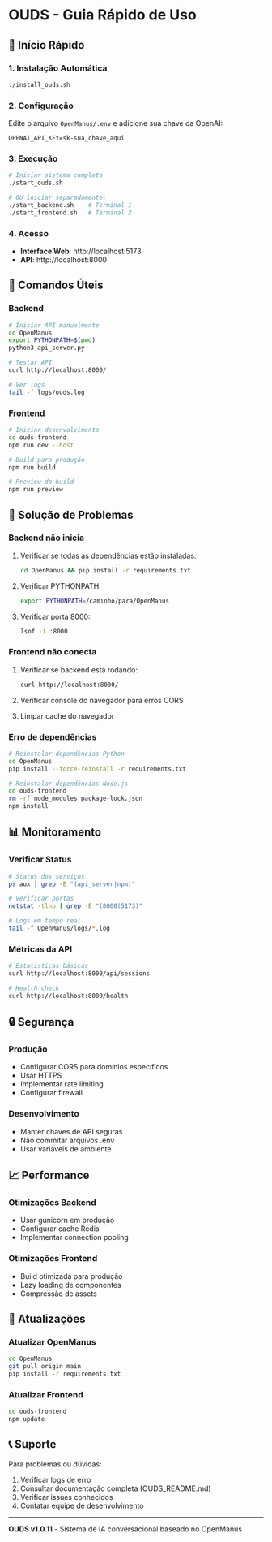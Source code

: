 # OUDS - Guia Rápido de Uso

## 🚀 Início Rápido

### 1. Instalação Automática
```bash
./install_ouds.sh
```

### 2. Configuração
Edite o arquivo `OpenManus/.env` e adicione sua chave da OpenAI:
```env
OPENAI_API_KEY=sk-sua_chave_aqui
```

### 3. Execução
```bash
# Iniciar sistema completo
./start_ouds.sh

# OU iniciar separadamente:
./start_backend.sh    # Terminal 1
./start_frontend.sh   # Terminal 2
```

### 4. Acesso
- **Interface Web**: http://localhost:5173
- **API**: http://localhost:8000

## 🔧 Comandos Úteis

### Backend
```bash
# Iniciar API manualmente
cd OpenManus
export PYTHONPATH=$(pwd)
python3 api_server.py

# Testar API
curl http://localhost:8000/

# Ver logs
tail -f logs/ouds.log
```

### Frontend
```bash
# Iniciar desenvolvimento
cd ouds-frontend
npm run dev --host

# Build para produção
npm run build

# Preview da build
npm run preview
```

## 🐛 Solução de Problemas

### Backend não inicia
1. Verificar se todas as dependências estão instaladas:
   ```bash
   cd OpenManus && pip install -r requirements.txt
   ```

2. Verificar PYTHONPATH:
   ```bash
   export PYTHONPATH=/caminho/para/OpenManus
   ```

3. Verificar porta 8000:
   ```bash
   lsof -i :8000
   ```

### Frontend não conecta
1. Verificar se backend está rodando:
   ```bash
   curl http://localhost:8000/
   ```

2. Verificar console do navegador para erros CORS

3. Limpar cache do navegador

### Erro de dependências
```bash
# Reinstalar dependências Python
cd OpenManus
pip install --force-reinstall -r requirements.txt

# Reinstalar dependências Node.js
cd ouds-frontend
rm -rf node_modules package-lock.json
npm install
```

## 📊 Monitoramento

### Verificar Status
```bash
# Status dos serviços
ps aux | grep -E "(api_server|npm)"

# Verificar portas
netstat -tlnp | grep -E "(8000|5173)"

# Logs em tempo real
tail -f OpenManus/logs/*.log
```

### Métricas da API
```bash
# Estatísticas básicas
curl http://localhost:8000/api/sessions

# Health check
curl http://localhost:8000/health
```

## 🔒 Segurança

### Produção
- Configurar CORS para domínios específicos
- Usar HTTPS
- Implementar rate limiting
- Configurar firewall

### Desenvolvimento
- Manter chaves de API seguras
- Não commitar arquivos .env
- Usar variáveis de ambiente

## 📈 Performance

### Otimizações Backend
- Usar gunicorn em produção
- Configurar cache Redis
- Implementar connection pooling

### Otimizações Frontend
- Build otimizada para produção
- Lazy loading de componentes
- Compressão de assets

## 🔄 Atualizações

### Atualizar OpenManus
```bash
cd OpenManus
git pull origin main
pip install -r requirements.txt
```

### Atualizar Frontend
```bash
cd ouds-frontend
npm update
```

## 📞 Suporte

Para problemas ou dúvidas:
1. Verificar logs de erro
2. Consultar documentação completa (OUDS_README.md)
3. Verificar issues conhecidos
4. Contatar equipe de desenvolvimento

---

**OUDS v1.0.11** - Sistema de IA conversacional baseado no OpenManus

